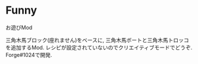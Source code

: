 # Funny

お遊びMod

三角木馬ブロック(座れません)をベースに, 三角木馬ボートと三角木馬トロッコを追加するMod.
レシピが設定されていないのでクリエイティブモードでどうぞ.
Forge#1024で開発.